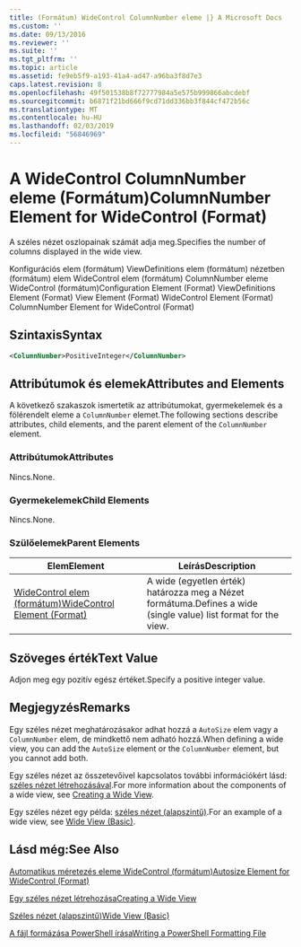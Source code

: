 ```yaml
---
title: (Formátum) WideControl ColumnNumber eleme |} A Microsoft Docs
ms.custom: ''
ms.date: 09/13/2016
ms.reviewer: ''
ms.suite: ''
ms.tgt_pltfrm: ''
ms.topic: article
ms.assetid: fe9eb5f9-a193-41a4-ad47-a96ba3f8d7e3
caps.latest.revision: 8
ms.openlocfilehash: 49f501538b8f72777984a5e575b999866abcdebf
ms.sourcegitcommit: b6871f21bd666f9cd71dd336bb3f844cf472b56c
ms.translationtype: MT
ms.contentlocale: hu-HU
ms.lasthandoff: 02/03/2019
ms.locfileid: "56846969"
---
```

# <a name="columnnumber-element-for-widecontrol-format"></a><span data-ttu-id="b65bb-102">A WideControl ColumnNumber eleme (Formátum)</span><span class="sxs-lookup"><span data-stu-id="b65bb-102">ColumnNumber Element for WideControl (Format)</span></span>

<span data-ttu-id="b65bb-103">A széles nézet oszlopainak számát adja meg.</span><span class="sxs-lookup"><span data-stu-id="b65bb-103">Specifies the number of columns displayed in the wide view.</span></span>

<span data-ttu-id="b65bb-104">Konfigurációs elem (formátum) ViewDefinitions elem (formátum) nézetben (formátum) elem WideControl elem (formátum) ColumnNumber eleme WideControl (formátum)</span><span class="sxs-lookup"><span data-stu-id="b65bb-104">Configuration Element (Format) ViewDefinitions Element (Format) View Element (Format) WideControl Element (Format) ColumnNumber Element for WideControl (Format)</span></span>

## <a name="syntax"></a><span data-ttu-id="b65bb-105">Szintaxis</span><span class="sxs-lookup"><span data-stu-id="b65bb-105">Syntax</span></span>

```xml
<ColumnNumber>PositiveInteger</ColumnNumber>
```

## <a name="attributes-and-elements"></a><span data-ttu-id="b65bb-106">Attribútumok és elemek</span><span class="sxs-lookup"><span data-stu-id="b65bb-106">Attributes and Elements</span></span>

<span data-ttu-id="b65bb-107">A következő szakaszok ismertetik az attribútumokat, gyermekelemek és a fölérendelt eleme a `ColumnNumber` elemet.</span><span class="sxs-lookup"><span data-stu-id="b65bb-107">The following sections describe attributes, child elements, and the parent element of the `ColumnNumber` element.</span></span>

### <a name="attributes"></a><span data-ttu-id="b65bb-108">Attribútumok</span><span class="sxs-lookup"><span data-stu-id="b65bb-108">Attributes</span></span>

<span data-ttu-id="b65bb-109">Nincs.</span><span class="sxs-lookup"><span data-stu-id="b65bb-109">None.</span></span>

### <a name="child-elements"></a><span data-ttu-id="b65bb-110">Gyermekelemek</span><span class="sxs-lookup"><span data-stu-id="b65bb-110">Child Elements</span></span>

<span data-ttu-id="b65bb-111">Nincs.</span><span class="sxs-lookup"><span data-stu-id="b65bb-111">None.</span></span>

### <a name="parent-elements"></a><span data-ttu-id="b65bb-112">Szülőelemek</span><span class="sxs-lookup"><span data-stu-id="b65bb-112">Parent Elements</span></span>

|<span data-ttu-id="b65bb-113">Elem</span><span class="sxs-lookup"><span data-stu-id="b65bb-113">Element</span></span>|<span data-ttu-id="b65bb-114">Leírás</span><span class="sxs-lookup"><span data-stu-id="b65bb-114">Description</span></span>|
|-------------|-----------------|
|[<span data-ttu-id="b65bb-115">WideControl elem (formátum)</span><span class="sxs-lookup"><span data-stu-id="b65bb-115">WideControl Element (Format)</span></span>](./widecontrol-element-format.md)|<span data-ttu-id="b65bb-116">A wide (egyetlen érték) határozza meg a Nézet formátuma.</span><span class="sxs-lookup"><span data-stu-id="b65bb-116">Defines a wide (single value) list format for the view.</span></span>|

## <a name="text-value"></a><span data-ttu-id="b65bb-117">Szöveges érték</span><span class="sxs-lookup"><span data-stu-id="b65bb-117">Text Value</span></span>

<span data-ttu-id="b65bb-118">Adjon meg egy pozitív egész értéket.</span><span class="sxs-lookup"><span data-stu-id="b65bb-118">Specify a positive integer value.</span></span>

## <a name="remarks"></a><span data-ttu-id="b65bb-119">Megjegyzés</span><span class="sxs-lookup"><span data-stu-id="b65bb-119">Remarks</span></span>

<span data-ttu-id="b65bb-120">Egy széles nézet meghatározásakor adhat hozzá a `AutoSize` elem vagy a `ColumnNumber` elem, de mindkettő nem adható hozzá.</span><span class="sxs-lookup"><span data-stu-id="b65bb-120">When defining a wide view, you can add the `AutoSize` element or the `ColumnNumber` element, but you cannot add both.</span></span>

<span data-ttu-id="b65bb-121">Egy széles nézet az összetevőivel kapcsolatos további információkért lásd: [széles nézet létrehozásával](./creating-a-wide-view.md).</span><span class="sxs-lookup"><span data-stu-id="b65bb-121">For more information about the components of a wide view, see [Creating a Wide View](./creating-a-wide-view.md).</span></span>

<span data-ttu-id="b65bb-122">Egy széles nézet egy példa: [széles nézet (alapszintű)](./wide-view-basic.md).</span><span class="sxs-lookup"><span data-stu-id="b65bb-122">For an example of a wide view, see [Wide View (Basic)](./wide-view-basic.md).</span></span>

## <a name="see-also"></a><span data-ttu-id="b65bb-123">Lásd még:</span><span class="sxs-lookup"><span data-stu-id="b65bb-123">See Also</span></span>

[<span data-ttu-id="b65bb-124">Automatikus méretezés eleme WideControl (formátum)</span><span class="sxs-lookup"><span data-stu-id="b65bb-124">Autosize Element for WideControl (Format)</span></span>](./autosize-element-for-widecontrol-format.md)

[<span data-ttu-id="b65bb-125">Egy széles nézet létrehozása</span><span class="sxs-lookup"><span data-stu-id="b65bb-125">Creating a Wide View</span></span>](./creating-a-wide-view.md)

[<span data-ttu-id="b65bb-126">Széles nézet (alapszintű)</span><span class="sxs-lookup"><span data-stu-id="b65bb-126">Wide View (Basic)</span></span>](./wide-view-basic.md)

[<span data-ttu-id="b65bb-127">A fájl formázása PowerShell írása</span><span class="sxs-lookup"><span data-stu-id="b65bb-127">Writing a PowerShell Formatting File</span></span>](./writing-a-powershell-formatting-file.md)
